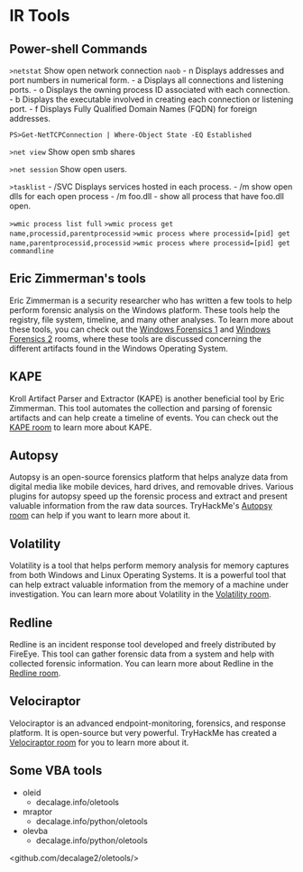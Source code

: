 # IR Tools

## Power-shell Commands

`>netstat` Show open network connection
	`naob`
	- n Displays addresses and port numbers in numerical form.
	- a Displays all connections and listening ports.
	- o Displays the owning process ID associated with each connection.
	- b Displays the executable involved in creating each connection or listening port.
	- f Displays Fully Qualified Domain Names (FQDN) for foreign addresses.

`PS>Get-NetTCPConnection | Where-Object State -EQ Established`
 
`>net view` Show open smb shares

`>net session` Show open users. 

`>tasklist`
	- /SVC Displays services hosted in each process.
	- /m show open dlls for each open process
	- /m foo.dll - show all process that have foo.dll open.

`>wmic process list full`
`>wmic process get name,processid,parentprocessid`
`>wmic process where processid=[pid] get name,parentprocessid,processid`
`>wmic process where processid=[pid] get commandline`

## Eric Zimmerman's tools

Eric Zimmerman is a security researcher who has written a few tools to help perform forensic analysis on the Windows platform. These tools help the registry, file system, timeline, and many other analyses. To learn more about these tools, you can check out the [Windows Forensics 1](https://tryhackme.com/room/windowsforensics1) and [Windows Forensics 2](https://tryhackme.com/room/windowsforensics2) rooms, where these tools are discussed concerning the different artifacts found in the Windows Operating System.

## KAPE

Kroll Artifact Parser and Extractor (KAPE) is another beneficial tool by Eric Zimmerman. This tool automates the collection and parsing of forensic artifacts and can help create a timeline of events. You can check out the [KAPE room](https://tryhackme.com/room/kape) to learn more about KAPE.

## Autopsy

Autopsy is an open-source forensics platform that helps analyze data from digital media like mobile devices, hard drives, and removable drives. Various plugins for autopsy speed up the forensic process and extract and present valuable information from the raw data sources. TryHackMe's [Autopsy room](https://tryhackme.com/room/btautopsye0) can help if you want to learn more about it.

## Volatility

Volatility is a tool that helps perform memory analysis for memory captures from both Windows and Linux Operating Systems. It is a powerful tool that can help extract valuable information from the memory of a machine under investigation. You can learn more about Volatility in the [Volatility room](https://tryhackme.com/room/volatility).
  
## Redline

Redline is an incident response tool developed and freely distributed by FireEye. This tool can gather forensic data from a system and help with collected forensic information. You can learn more about Redline in the [Redline room](https://tryhackme.com/room/btredlinejoxr3d).

## Velociraptor

Velociraptor is an advanced endpoint-monitoring, forensics, and response platform. It is open-source but very powerful. TryHackMe has created a [Velociraptor room](https://tryhackme.com/room/velociraptorhp) for you to learn more about it.

## Some VBA tools

- oleid 
    - decalage.info/oletools
- mraptor
    - decalage.info/python/oletools
- olevba
    - decalage.info/python/oletools

<github.com/decalage2/oletools/>